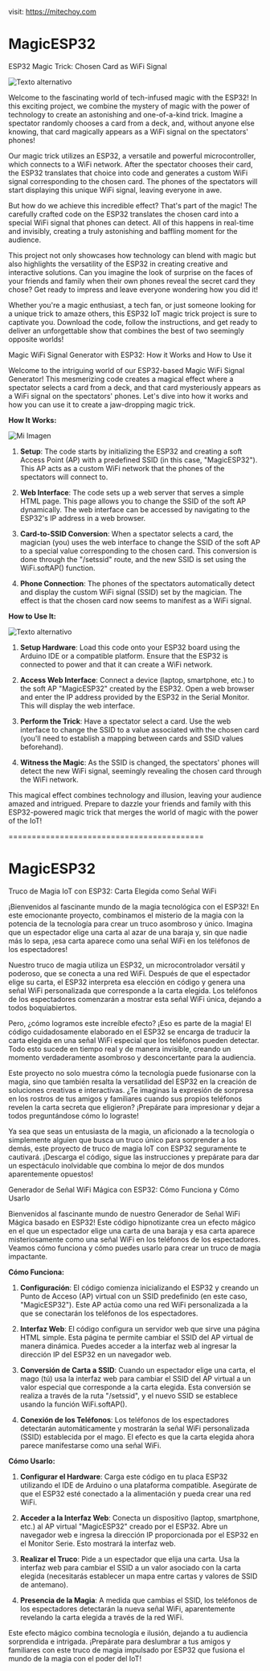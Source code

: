 visit: https://mitechoy.com 

# MagicESP32

ESP32 Magic Trick: Chosen Card as WiFi Signal

![Texto alternativo](https://raw.githubusercontent.com/MiTecHoy/MagicESP32/main/img/IMG_3640.PNG)


Welcome to the fascinating world of tech-infused magic with the ESP32! In this exciting project, we combine the mystery of magic with the power of technology to create an astonishing and one-of-a-kind trick. Imagine a spectator randomly chooses a card from a deck, and, without anyone else knowing, that card magically appears as a WiFi signal on the spectators' phones!

Our magic trick utilizes an ESP32, a versatile and powerful microcontroller, which connects to a WiFi network. After the spectator chooses their card, the ESP32 translates that choice into code and generates a custom WiFi signal corresponding to the chosen card. The phones of the spectators will start displaying this unique WiFi signal, leaving everyone in awe.

But how do we achieve this incredible effect? That's part of the magic! The carefully crafted code on the ESP32 translates the chosen card into a special WiFi signal that phones can detect. All of this happens in real-time and invisibly, creating a truly astonishing and baffling moment for the audience.

This project not only showcases how technology can blend with magic but also highlights the versatility of the ESP32 in creating creative and interactive solutions. Can you imagine the look of surprise on the faces of your friends and family when their own phones reveal the secret card they chose? Get ready to impress and leave everyone wondering how you did it!

Whether you're a magic enthusiast, a tech fan, or just someone looking for a unique trick to amaze others, this ESP32 IoT magic trick project is sure to captivate you. Download the code, follow the instructions, and get ready to deliver an unforgettable show that combines the best of two seemingly opposite worlds!


Magic WiFi Signal Generator with ESP32: How it Works and How to Use it

Welcome to the intriguing world of our ESP32-based Magic WiFi Signal Generator! This mesmerizing code creates a magical effect where a spectator selects a card from a deck, and that card mysteriously appears as a WiFi signal on the spectators' phones. Let's dive into how it works and how you can use it to create a jaw-dropping magic trick.

**How It Works:**

![Mi Imagen](https://raw.githubusercontent.com/MiTecHoy/MagicESP32/main/img/IMG_3632.JPG)


1. **Setup**: The code starts by initializing the ESP32 and creating a soft Access Point (AP) with a predefined SSID (in this case, "MagicESP32"). This AP acts as a custom WiFi network that the phones of the spectators will connect to.

2. **Web Interface**: The code sets up a web server that serves a simple HTML page. This page allows you to change the SSID of the soft AP dynamically. The web interface can be accessed by navigating to the ESP32's IP address in a web browser.

3. **Card-to-SSID Conversion**: When a spectator selects a card, the magician (you) uses the web interface to change the SSID of the soft AP to a special value corresponding to the chosen card. This conversion is done through the "/setssid" route, and the new SSID is set using the WiFi.softAP() function.

4. **Phone Connection**: The phones of the spectators automatically detect and display the custom WiFi signal (SSID) set by the magician. The effect is that the chosen card now seems to manifest as a WiFi signal.

**How to Use It:**

![Texto alternativo](https://raw.githubusercontent.com/MiTecHoy/MagicESP32/main/img/IMG_3646.PNG)

1. **Setup Hardware**: Load this code onto your ESP32 board using the Arduino IDE or a compatible platform. Ensure that the ESP32 is connected to power and that it can create a WiFi network.

2. **Access Web Interface**: Connect a device (laptop, smartphone, etc.) to the soft AP "MagicESP32" created by the ESP32. Open a web browser and enter the IP address provided by the ESP32 in the Serial Monitor. This will display the web interface.

3. **Perform the Trick**: Have a spectator select a card. Use the web interface to change the SSID to a value associated with the chosen card (you'll need to establish a mapping between cards and SSID values beforehand).

4. **Witness the Magic**: As the SSID is changed, the spectators' phones will detect the new WiFi signal, seemingly revealing the chosen card through the WiFi network.

This magical effect combines technology and illusion, leaving your audience amazed and intrigued. Prepare to dazzle your friends and family with this ESP32-powered magic trick that merges the world of magic with the power of the IoT!

==========================================

# MagicESP32

Truco de Magia IoT con ESP32: Carta Elegida como Señal WiFi

¡Bienvenidos al fascinante mundo de la magia tecnológica con el ESP32! En este emocionante proyecto, combinamos el misterio de la magia con la potencia de la tecnología para crear un truco asombroso y único. Imagina que un espectador elige una carta al azar de una baraja y, sin que nadie más lo sepa, ¡esa carta aparece como una señal WiFi en los teléfonos de los espectadores!

Nuestro truco de magia utiliza un ESP32, un microcontrolador versátil y poderoso, que se conecta a una red WiFi. Después de que el espectador elige su carta, el ESP32 interpreta esa elección en código y genera una señal WiFi personalizada que corresponde a la carta elegida. Los teléfonos de los espectadores comenzarán a mostrar esta señal WiFi única, dejando a todos boquiabiertos.

Pero, ¿cómo logramos este increíble efecto? ¡Eso es parte de la magia! El código cuidadosamente elaborado en el ESP32 se encarga de traducir la carta elegida en una señal WiFi especial que los teléfonos pueden detectar. Todo esto sucede en tiempo real y de manera invisible, creando un momento verdaderamente asombroso y desconcertante para la audiencia.

Este proyecto no solo muestra cómo la tecnología puede fusionarse con la magia, sino que también resalta la versatilidad del ESP32 en la creación de soluciones creativas e interactivas. ¿Te imaginas la expresión de sorpresa en los rostros de tus amigos y familiares cuando sus propios teléfonos revelen la carta secreta que eligieron? ¡Prepárate para impresionar y dejar a todos preguntándose cómo lo lograste!

Ya sea que seas un entusiasta de la magia, un aficionado a la tecnología o simplemente alguien que busca un truco único para sorprender a los demás, este proyecto de truco de magia IoT con ESP32 seguramente te cautivará. ¡Descarga el código, sigue las instrucciones y prepárate para dar un espectáculo inolvidable que combina lo mejor de dos mundos aparentemente opuestos!

Generador de Señal WiFi Mágica con ESP32: Cómo Funciona y Cómo Usarlo

Bienvenidos al fascinante mundo de nuestro Generador de Señal WiFi Mágica basado en ESP32! Este código hipnotizante crea un efecto mágico en el que un espectador elige una carta de una baraja y esa carta aparece misteriosamente como una señal WiFi en los teléfonos de los espectadores. Veamos cómo funciona y cómo puedes usarlo para crear un truco de magia impactante.

**Cómo Funciona:**

1. **Configuración**: El código comienza inicializando el ESP32 y creando un Punto de Acceso (AP) virtual con un SSID predefinido (en este caso, "MagicESP32"). Este AP actúa como una red WiFi personalizada a la que se conectarán los teléfonos de los espectadores.

2. **Interfaz Web**: El código configura un servidor web que sirve una página HTML simple. Esta página te permite cambiar el SSID del AP virtual de manera dinámica. Puedes acceder a la interfaz web al ingresar la dirección IP del ESP32 en un navegador web.

3. **Conversión de Carta a SSID**: Cuando un espectador elige una carta, el mago (tú) usa la interfaz web para cambiar el SSID del AP virtual a un valor especial que corresponde a la carta elegida. Esta conversión se realiza a través de la ruta "/setssid", y el nuevo SSID se establece usando la función WiFi.softAP().

4. **Conexión de los Teléfonos**: Los teléfonos de los espectadores detectarán automáticamente y mostrarán la señal WiFi personalizada (SSID) establecida por el mago. El efecto es que la carta elegida ahora parece manifestarse como una señal WiFi.

**Cómo Usarlo:**

1. **Configurar el Hardware**: Carga este código en tu placa ESP32 utilizando el IDE de Arduino o una plataforma compatible. Asegúrate de que el ESP32 esté conectado a la alimentación y pueda crear una red WiFi.

2. **Acceder a la Interfaz Web**: Conecta un dispositivo (laptop, smartphone, etc.) al AP virtual "MagicESP32" creado por el ESP32. Abre un navegador web e ingresa la dirección IP proporcionada por el ESP32 en el Monitor Serie. Esto mostrará la interfaz web.

3. **Realizar el Truco**: Pide a un espectador que elija una carta. Usa la interfaz web para cambiar el SSID a un valor asociado con la carta elegida (necesitarás establecer un mapa entre cartas y valores de SSID de antemano).

4. **Presencia de la Magia**: A medida que cambias el SSID, los teléfonos de los espectadores detectarán la nueva señal WiFi, aparentemente revelando la carta elegida a través de la red WiFi.

Este efecto mágico combina tecnología e ilusión, dejando a tu audiencia sorprendida e intrigada. ¡Prepárate para deslumbrar a tus amigos y familiares con este truco de magia impulsado por ESP32 que fusiona el mundo de la magia con el poder del IoT!
